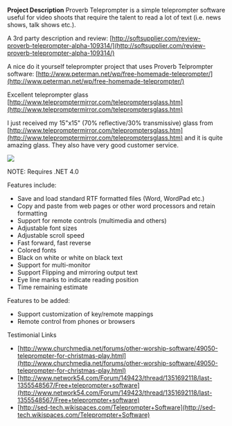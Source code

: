 **Project Description**
Proverb Teleprompter is a simple teleprompter software useful for video shoots that require the talent to read a lot of text (i.e. news shows, talk shows etc.).

A 3rd party description and review:
[http://softsupplier.com/review-proverb-teleprompter-alpha-109314/](http://softsupplier.com/review-proverb-teleprompter-alpha-109314/)

A nice do it yourself teleprompter project that uses Proverb Telprompter software:
[http://www.peterman.net/wp/free-homemade-teleprompter/](http://www.peterman.net/wp/free-homemade-teleprompter/)

Excellent teleprompter glass
[http://www.telepromptermirror.com/telepromptersglass.htm](http://www.telepromptermirror.com/telepromptersglass.htm)

I just received my 15"x15" (70% reflective/30% transmissive) glass from [http://www.telepromptermirror.com/telepromptersglass.htm](http://www.telepromptermirror.com/telepromptersglass.htm) and it is quite amazing glass.  They also have very good customer service.

![](Home_ProverbTeleprompter_Screen3.png)

NOTE: Requires .NET 4.0



Features include:
* Save and load standard RTF formatted files (Word, WordPad etc.)
* Copy and paste from web pages or other word processors and retain formatting
* Support for remote controls (multimedia and others)
* Adjustable font sizes
* Adjustable scroll speed
* Fast forward, fast reverse
* Colored fonts
* Black on white or white on black text
* Support for multi-monitor
* Support Flipping and mirroring output text
* Eye line marks to indicate reading position
* Time remaining estimate

Features to be added:
* Support customization of key/remote mappings
* Remote control from phones or browsers

Testimonial Links
* [http://www.churchmedia.net/forums/other-worship-software/49050-teleprompter-for-christmas-play.html](http://www.churchmedia.net/forums/other-worship-software/49050-teleprompter-for-christmas-play.html)
* [http://www.network54.com/Forum/149423/thread/1351692118/last-1355548567/Free+teleprompter+software](http://www.network54.com/Forum/149423/thread/1351692118/last-1355548567/Free+teleprompter+software)
* [http://sed-tech.wikispaces.com/Teleprompter+Software](http://sed-tech.wikispaces.com/Teleprompter+Software)